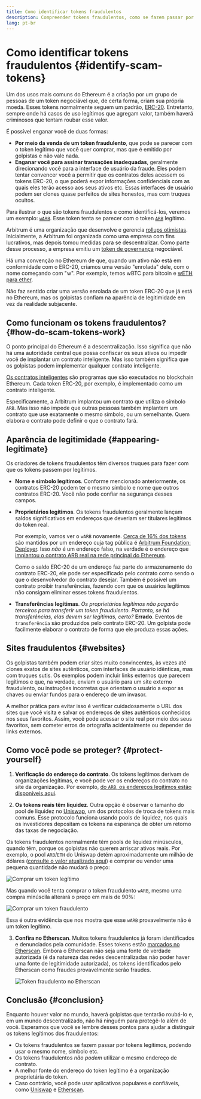 ```yaml
---
title: Como identificar tokens fraudulentos
description: Compreender tokens fraudulentos, como se fazem passar por legítimos e como evitá-los.
lang: pt-br
---
```


# Como identificar tokens fraudulentos {#identify-scam-tokens}

Um dos usos mais comuns do Ethereum é a criação por um grupo de pessoas de um token negociável que, de certa forma, criam sua própria moeda. Esses tokens normalmente seguem um padrão, [ERC-20](/developers/docs/standards/tokens/erc-20/). Entretanto, sempre onde há casos de uso legítimos que agregam valor, também haverá criminosos que tentam roubar esse valor.

É possível enganar você de duas formas:

- **Por meio da venda de um token fraudulento**, que pode se parecer com o token legítimo que você quer comprar, mas que é emitido por golpistas e não vale nada.
- **Enganar você para assinar transações inadequadas**, geralmente direcionando você para a interface de usuário da fraude. Eles podem tentar convencer você a permitir que os contratos deles acessem os tokens ERC-20, o que poderá expor informações confidenciais com as quais eles terão acesso aos seus ativos etc. Essas interfaces de usuário podem ser clones quase perfeitos de sites honestos, mas com truques ocultos.

Para ilustrar o que são tokens fraudulentos e como identificá-los, veremos um exemplo: [`wARB`](https://etherscan.io/token/0xb047c8032b99841713b8e3872f06cf32beb27b82). Esse token tenta se parecer com o token [`ARB`](https://etherscan.io/address/0xb50721bcf8d664c30412cfbc6cf7a15145234ad1) legítimo.

<ExpandableCard
title="O que é ARB?"
contentPreview=''>

Arbitrum é uma organização que desenvolve e gerencia <a href="/developers/docs/scaling/optimistic-rollups/">rollups otimistas</a>. Inicialmente, a Arbitrum foi organizada como uma empresa com fins lucrativos, mas depois tomou medidas para se descentralizar. Como parte desse processo, a empresa emitiu um <a href="/dao/#token-based-membership">token de governança</a> negociável.

</ExpandableCard>

<ExpandableCard
title="Por que o token fraudulento é chamado wARB?"
contentPreview=''>

Há uma convenção no Ethereum de que, quando um ativo não está em conformidade com o ERC-20, criamos uma versão "enrolada" dele, com o nome começando com "w". Por exemplo, temos wBTC para bitcoin e <a href="https://cointelegraph.com/news/what-is-wrapped-ethereum-weth-and-how-does-it-work">wETH para ether</a>.

Não faz sentido criar uma versão enrolada de um token ERC-20 que já está no Ethereum, mas os golpistas confiam na aparência de legitimidade em vez da realidade subjacente.

</ExpandableCard>

## Como funcionam os tokens fraudulentos? {#how-do-scam-tokens-work}

O ponto principal do Ethereum é a descentralização. Isso significa que não há uma autoridade central que possa confiscar os seus ativos ou impedir você de implantar um contrato inteligente. Mas isso também significa que os golpistas podem implementar qualquer contrato inteligente.

<ExpandableCard
title="O que são contratos inteligentes?"
contentPreview=''>

<a href="/developers/docs/smart-contracts/">Os contratos inteligentes</a> são programas que são executados no blockchain Ethereum. Cada token ERC-20, por exemplo, é implementado como um contrato inteligente.

</ExpandableCard>

Especificamente, a Arbitrum implantou um contrato que utiliza o símbolo `ARB`. Mas isso não impede que outras pessoas também implantem um contrato que use exatamente o mesmo símbolo, ou um semelhante. Quem elabora o contrato pode definir o que o contrato fará.

## Aparência de legitimidade {#appearing-legitimate}

Os criadores de tokens fraudulentos têm diversos truques para fazer com que os tokens passem por legítimos.

- **Nome e símbolo legítimos**. Conforme mencionado anteriormente, os contratos ERC-20 podem ter o mesmo símbolo e nome que outros contratos ERC-20. Você não pode confiar na segurança desses campos.

- **Proprietários legítimos**. Os tokens fraudulentos geralmente lançam saldos significativos em endereços que deveriam ser titulares legítimos do token real.

  Por exemplo, vamos ver o `wARB` novamente. [Cerca de 16% dos tokens](https://etherscan.io/token/0xb047c8032b99841713b8e3872f06cf32beb27b82?a=0x1c8db745abe3c8162119b9ef2c13864cd1fdd72f) são mantidos por um endereço cuja tag pública é [Arbitrum Foundation: Deployer](https://etherscan.io/address/0x1c8db745abe3c8162119b9ef2c13864cd1fdd72f). Isso _não_ é um endereço falso, na verdade é o endereço que [implantou o contrato ARB real na rede principal do Ethereum](https://etherscan.io/tx/0x242b50ab4fe9896cb0439cfe6e2321d23feede7eeceb31aa2dbb46fc06ed2670).

  Como o saldo ERC-20 de um endereço faz parte do armazenamento do contrato ERC-20, ele pode ser especificado pelo contrato como sendo o que o desenvolvedor do contrato desejar. Também é possível um contrato proibir transferências, fazendo com que os usuários legítimos não consigam eliminar esses tokens fraudulentos.

- **Transferências legítimas**. _Os proprietários legítimos não pagarão terceiros para transferir um token fraudulento. Portanto, se há transferências, elas devem ser legítimas, certo?_ **Errado**. Eventos de `transferência` são produzidos pelo contrato ERC-20. Um golpista pode facilmente elaborar o contrato de forma que ele produza essas ações.

## Sites fraudulentos {#websites}

Os golpistas também podem criar sites muito convincentes, às vezes até clones exatos de sites autênticos, com interfaces de usuário idênticas, mas com truques sutis. Os exemplos podem incluir links externos que parecem legítimos e que, na verdade, enviam o usuário para um site externo fraudulento, ou instruções incorretas que orientam o usuário a expor as chaves ou enviar fundos para o endereço de um invasor.

A melhor prática para evitar isso é verificar cuidadosamente o URL dos sites que você visita e salvar os endereços de sites autênticos conhecidos nos seus favoritos. Assim, você pode acessar o site real por meio dos seus favoritos, sem cometer erros de ortografia acidentalmente ou depender de links externos.

## Como você pode se proteger? {#protect-yourself}

1. **Verificação do endereço do contrato**. Os tokens legítimos derivam de organizações legítimas, e você pode ver os endereços do contrato no site da organização. Por exemplo, [do `ARB`, os endereços legítimos estão disponíveis aqui](https://docs.arbitrum.foundation/deployment-addresses#token).

2. **Os tokens reais têm liquidez**. Outra opção é observar o tamanho do pool de liquidez no [Uniswap](https://uniswap.org/), um dos protocolos de troca de tokens mais comuns. Esse protocolo funciona usando pools de liquidez, nos quais os investidores depositam os tokens na esperança de obter um retorno das taxas de negociação.

Os tokens fraudulentos normalmente têm pools de liquidez minúsculos, quando têm, porque os golpistas não querem arriscar ativos reais. Por exemplo, o pool `ARB`/`ETH` do Uniswap detém aproximadamente um milhão de dólares ([consulte o valor atualizado aqui](https://info.uniswap.org/#/pools/0x755e5a186f0469583bd2e80d1216e02ab88ec6ca)) e comprar ou vender uma pequena quantidade não mudará o preço:

![Comprar um token legítimo](./uniswap-real.png)

Mas quando você tenta comprar o token fraudulento `wARB`, mesmo uma compra minúscila alterará o preço em mais de 90%:

![Comprar um token fraudulento](./uniswap-scam.png)

Essa é outra evidência que nos mostra que esse `wARB` provavelmente não é um token legítimo.

3. **Confira no Etherscan**. Muitos tokens fraudulentos já foram identificados e denunciados pela comunidade. Esses tokens estão [marcados no Etherscan](https://info.etherscan.com/etherscan-token-reputation/). Embora o Etherscan não seja uma fonte de verdade autorizada (é da natureza das redes descentralizadas não poder haver uma fonte de legitimidade autorizada), os tokens identificados pelo Etherscan como fraudes provavelmente serão fraudes.

   ![Token fraudulento no Etherscan](./etherscan-scam.png)

## Conclusão {#conclusion}

Enquanto houver valor no mundo, haverá golpistas que tentarão roubá-lo e, em um mundo descentralizado, não há ninguém para protegê-lo além de você. Esperamos que você se lembre desses pontos para ajudar a distinguir os tokens legítimos dos fraudulentos:

- Os tokens fraudulentos se fazem passar por tokens legítimos, podendo usar o mesmo nome, símbolo etc.
- Os tokens fraudulentos _não podem_ utilizar o mesmo endereço de contrato.
- A melhor fonte do endereço do token legítimo é a organização proprietária do token.
- Caso contrário, você pode usar aplicativos populares e confiáveis, como [Uniswap](https://app.uniswap.org/#/swap) e [Etherscan](https://etherscan.io/).
